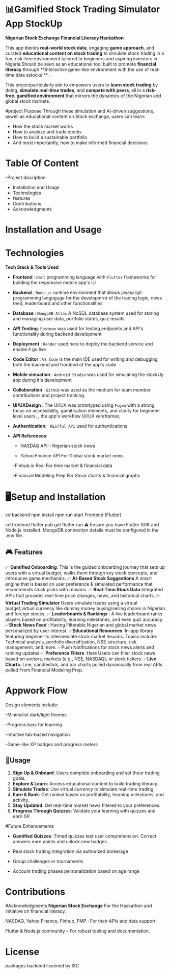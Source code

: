 # 📊Gamified Stock Trading Simulator App **StockUp**
**Nigerian Stock Exchange Financial Literacy Hackathon**

This app blends **real-world stock data**, engaging **game approach**, and curated **educational content on stock trading** to simulate stock trading in a fun, risk-free environment tailored to beginners and aspiring investors in Nigeria.Should be seen as an educational tool built to promote **financial literacy** through **interactive game-like environment with the use of real-time data sstocks ** .

This projectparticularly aim to empowers users to **learn stock trading** by doing, **simulate real-time trades**, and **compete with peers**, all in a **risk-free**, **gamified environment** that mirrors the dynamics of the Nigerian and global stock markets.


#project Purpose
Through these simulation and  AI-driven suggestions, aswell as educational content on Stock exchange, users can learn:

- How the stock market works
- How to analyze and trade stocks
- How to build a sustainable portfolio
- And most importantly, how to make informed financial decisions

# Table Of Content
-Project discription
- Installation and Usage
- Technologies
- features
- Contributions
- Acknowledgments
  
# Installation and Usage

# Technologies
**Tech Stack & Tools Used**

- **Frontend** :  `Dart` programming language with `Flutter` frameworks for building the responsive mobile app's UI  
- **Backend**   :  `Node.js` runtime environment that allows javascript programming languguge for the developmrnt of the trading logic, news feed, leaderboard and other functionalities  
- **Database**   : `MongoDB Atlas` A NoSQL database system used for storing and managing user data, portfolio states, quiz results            
- **API Testing**: `Postman` was used for testing endpoints and API's functionality during backend development                        
- **Deployment** : `Render`  used here to deploy the backend service  and enable it go live                                       
- **Code Editor** : `VS Code` is the main IDE used for writing and debugging both the backend and frontend of the app's code   
- **Mobile simuation** : `Android Studio` was used for simulating the stockUp app during it's development                     
- **Collaboration** : `GitHub` was used as the medium for team member contributions and project tracking.                                    
- **UI/UXDesign**    : The UI/UX was prototyped using `Figma` with a strong focus on accessibility, gamification elements, and clarity for beginner-level users.
, the app's workflow UI/UX wireframes,                                 
- **Authentication**:  ` RESTful API` used for authentications
- **API References**:
   - NASDAQ API – Nigerian stock news
    
   - Yahoo Finance API For Global stock market news
    
    -Finhub.io Real For time market & financial data
    
    -Financial Modeling Prep For Stock charts & financial graphs


# 🖥️Setup and Installation

cd backend
npm install
npm run start
Frontend (Flutter)

cd frontend
flutter pub get
flutter run
⚠️ Ensure you have Flutter SDK and Node.js installed. MongoDB connection details must be configured in the .env file.


## 🎮 Features

✅   **Gamified Onboarding**: This is the guided onboarding journey that sets up users with a virtual budget, walks them through key stock concepts, and introduces game mechanics.
 ✅ **AI-Based Stock Suggestions**  A smart engine that is based on user preference & simulated performance that recommends stock picks with reasons. 
✅ **Real-Time Stock Data**  Integrated APIs that provides real-time price changes, news, and historical charts. 
 💹 **Virtual Trading Simulator**  Users simulate trades using a virtual budget,virtual currency like dummy money  buying/selling shares in Nigerian and foreign stocks. 
✅ **Leaderboards & Rankings** : A live leaderboard ranks players based on profitability, learning milestones, and even quiz accuracy. 
✅**Stock News Feed** : Having Filterable Nigerian and global market news personalized by user interest. 
✅**Educational Resources**  :In-app library featuring beginner to intermediate stock market lessons. Topics include: Technical analysis, portfolio diversification, NSE structure, risk management, and more. 
✅Push Notifications for stock news alerts and ranking updates
✅ **Preference Filters** :Here Users can filter stock news based on sectors, markets (e.g., NSE, NASDAQ), or stock tickers. 
✅**Live Charts**: Line, candlestick, and bar charts pulled dynamically from real APIs pulled From Financial Modeling Prep. 




# Appwork Flow

Design elements include:

-Minimalist dark/light themes

-Progress bars for learning

-Intuitive tab-based navigation

-Game-like XP badges and progress meters



## 🧠Usage

1. **Sign Up & Onboard**: Users complete onboarding and set theur trading goals.
2. **Explore & Learn**: Access educational content to build trading literacy.
3. **Simulate Trades**: Use virtual currency to simulate real-time trading.
4. **Earn & Rank**: Get ranked based on profitability, learning milestones, and activity.
5. **Stay Updated**: Get real-time market news filtered to your preferences.
6. **Progress Through Quizzes**: Validate your learning with quizzes and earn XP.

#Future Enhancements
- **Gamified Quizzes**  :Timed quizzes test user comprehension. Correct answers earn points and unlock new badges. 

- Real stock trading integration via authorized brokerage

- Group challenges or tournaments

- Account trading phases personalization based on age range




# Contributions

#Acknowledgments
**Nigerian Stock Exchange** For the Hackathon and initiative on financial literacy.

NASDAQ, Yahoo Finance, Finhub, FMP : For their APIs and data support.

Flutter & Node.js community – For robust tooling and documentation.


# License
packages backend  liscened by ISC

